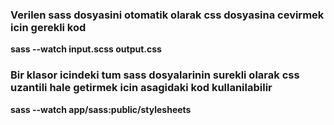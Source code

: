 ### Verilen sass dosyasini otomatik olarak css dosyasina cevirmek icin gerekli kod

**sass --watch input.scss output.css**

### Bir klasor icindeki tum sass dosyalarinin surekli olarak css uzantili hale getirmek icin asagidaki kod kullanilabilir

**sass --watch app/sass:public/stylesheets**
